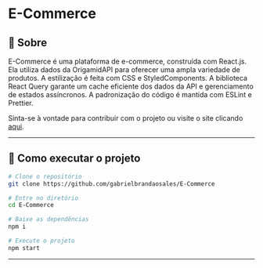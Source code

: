 # E-Commerce 

## 📖 Sobre

E-Commerce é uma plataforma de e-commerce, construída com React.js. Ela utiliza dados da OrigamidAPI para oferecer uma ampla variedade de produtos. A estilização é feita com CSS e StyledComponents. A biblioteca React Query garante um cache eficiente dos dados da API e gerenciamento de estados assíncronos.  A padronização do código é mantida com ESLint e Prettier. 

Sinta-se à vontade para contribuir com o projeto ou visite o site clicando [aqui](https://e-commerce-origamid.vercel.app/).

---


## 🔧 Como executar o projeto

```bash
# Clone o repositório
git clone https://github.com/gabrielbrandaosales/E-Commerce

# Entre no diretório
cd E-Commerce

# Baixe as dependências
npm i

# Execute o projeto
npm start
```

---
